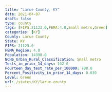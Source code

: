 ```yaml
---
title: "Larue County, KY"
date: 2021-04-07
draft: false
type: county
tags: [FIPS:21123.0,FEMA:4.0,Small metro,Green]
categories: [KY]
County: Larue County
State: KY
FIPS: 21123.0
FEMA_Region: 4.0
Population: 14398.0
NCHS_Urban_Rural_Classification: Small metro
Tests_in_prior_14_days: 102.0
Fourteen_day_test_rate_per_100000: 708.0
Percent_Positivity_in_prior_14_days: 0.039
Level: Green
url: /states/KY/larue-county
---
```




